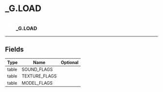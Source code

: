 # _G.LOAD

### <img src="../../.gitbook/assets/base.png" width="32" height="32" /> _G.LOAD


-----------------
## Fields

| Type   | Name | Optional |
| ------ | ---- | -------: |
| table | SOUND_FLAGS |   |
| table | TEXTURE_FLAGS |   |
| table | MODEL_FLAGS |   |
